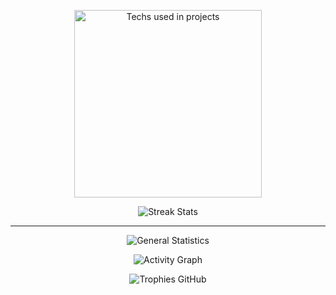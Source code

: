 <p align="center">
 <img src="https://github-readme-stats.vercel.app/api/top-langs?username=jgafarias&layout=compact&theme=algolia&locale=en&include_all_commits=true" alt="Techs used in projects" width="300px" />
</p>
<p align="center">
 <img src="https://github-readme-streak-stats.herokuapp.com/?user=jgafarias&theme=algolia&include_all_commits=true" alt="Streak Stats" />
</p>

---

<p align="center">
 <img src="https://github-readme-stats.vercel.app/api?username=jgafarias&theme=algolia&show_icons=true&include_all_commits=true&locale=en" alt="General Statistics" />
</p>
<p align="center">
 <img src="https://github-readme-activity-graph.vercel.app/graph?username=jgafarias&theme=xcode&bg_color=151515&include_all_commits=true" alt="Activity Graph" />
</p>
<p align="center">
 <img src="https://github-profile-trophy.vercel.app/?username=jgafarias&theme=algolia&margin-w=15&include_all_commits=true" alt="Trophies GitHub" />
</p>
